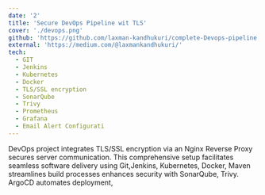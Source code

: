 ```yaml
---
date: '2'
title: 'Secure DevOps Pipeline wit TLS'
cover: './devops.png'
github: 'https://github.com/laxman-kandhukuri/complete-Devops-pipeline'
external: 'https://medium.com/@laxmankandhukuri/'
tech:
  - GIT
  - Jenkins
  - Kubernetes
  - Docker
  - TLS/SSL encryption
  - SonarQube
  - Trivy
  - Prometheus
  - Grafana
  - Email Alert Configurati
---
```


DevOps project integrates TLS/SSL encryption via an Nginx Reverse Proxy secures server communication. This comprehensive setup facilitates seamless software delivery using Git,Jenkins, Kubernetes, Docker, Maven streamlines build processes enhances security with SonarQube, Trivy. ArgoCD automates deployment,